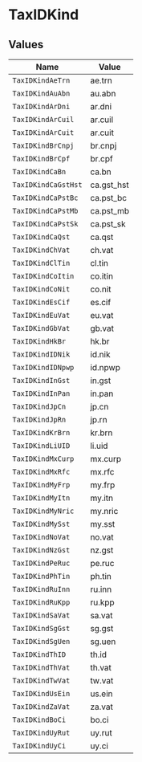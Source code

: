 # TaxIDKind


## Values

| Name                | Value               |
| ------------------- | ------------------- |
| `TaxIDKindAeTrn`    | ae.trn              |
| `TaxIDKindAuAbn`    | au.abn              |
| `TaxIDKindArDni`    | ar.dni              |
| `TaxIDKindArCuil`   | ar.cuil             |
| `TaxIDKindArCuit`   | ar.cuit             |
| `TaxIDKindBrCnpj`   | br.cnpj             |
| `TaxIDKindBrCpf`    | br.cpf              |
| `TaxIDKindCaBn`     | ca.bn               |
| `TaxIDKindCaGstHst` | ca.gst_hst          |
| `TaxIDKindCaPstBc`  | ca.pst_bc           |
| `TaxIDKindCaPstMb`  | ca.pst_mb           |
| `TaxIDKindCaPstSk`  | ca.pst_sk           |
| `TaxIDKindCaQst`    | ca.qst              |
| `TaxIDKindChVat`    | ch.vat              |
| `TaxIDKindClTin`    | cl.tin              |
| `TaxIDKindCoItin`   | co.itin             |
| `TaxIDKindCoNit`    | co.nit              |
| `TaxIDKindEsCif`    | es.cif              |
| `TaxIDKindEuVat`    | eu.vat              |
| `TaxIDKindGbVat`    | gb.vat              |
| `TaxIDKindHkBr`     | hk.br               |
| `TaxIDKindIDNik`    | id.nik              |
| `TaxIDKindIDNpwp`   | id.npwp             |
| `TaxIDKindInGst`    | in.gst              |
| `TaxIDKindInPan`    | in.pan              |
| `TaxIDKindJpCn`     | jp.cn               |
| `TaxIDKindJpRn`     | jp.rn               |
| `TaxIDKindKrBrn`    | kr.brn              |
| `TaxIDKindLiUID`    | li.uid              |
| `TaxIDKindMxCurp`   | mx.curp             |
| `TaxIDKindMxRfc`    | mx.rfc              |
| `TaxIDKindMyFrp`    | my.frp              |
| `TaxIDKindMyItn`    | my.itn              |
| `TaxIDKindMyNric`   | my.nric             |
| `TaxIDKindMySst`    | my.sst              |
| `TaxIDKindNoVat`    | no.vat              |
| `TaxIDKindNzGst`    | nz.gst              |
| `TaxIDKindPeRuc`    | pe.ruc              |
| `TaxIDKindPhTin`    | ph.tin              |
| `TaxIDKindRuInn`    | ru.inn              |
| `TaxIDKindRuKpp`    | ru.kpp              |
| `TaxIDKindSaVat`    | sa.vat              |
| `TaxIDKindSgGst`    | sg.gst              |
| `TaxIDKindSgUen`    | sg.uen              |
| `TaxIDKindThID`     | th.id               |
| `TaxIDKindThVat`    | th.vat              |
| `TaxIDKindTwVat`    | tw.vat              |
| `TaxIDKindUsEin`    | us.ein              |
| `TaxIDKindZaVat`    | za.vat              |
| `TaxIDKindBoCi`     | bo.ci               |
| `TaxIDKindUyRut`    | uy.rut              |
| `TaxIDKindUyCi`     | uy.ci               |